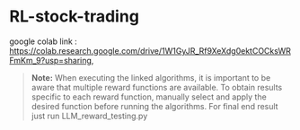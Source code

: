 # RL-stock-trading

google colab link : https://colab.research.google.com/drive/1W1GyJR_Rf9XeXdg0ektCOCksWRFmKm_9?usp=sharing, 
> **Note:** When executing the linked algorithms, it is important to be aware that multiple reward functions are available. To obtain results specific to each reward function, manually select and apply the desired function before running the algorithms. For final end result just run LLM_reward_testing.py


